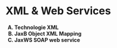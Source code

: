 # XML & Web Services

<ol type="A">
    <b><li>Technologie XML</li></b>
    <b><li>JaxB Object XML Mapping</li></b>
    <b><li>JaxWS SOAP web service</li></b>
</ol>
